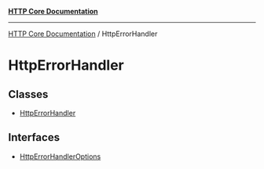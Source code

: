 [**HTTP Core Documentation**](../README.md)

***

[HTTP Core Documentation](../README.md) / HttpErrorHandler

# HttpErrorHandler

## Classes

- [HttpErrorHandler](classes/HttpErrorHandler.md)

## Interfaces

- [HttpErrorHandlerOptions](interfaces/HttpErrorHandlerOptions.md)
